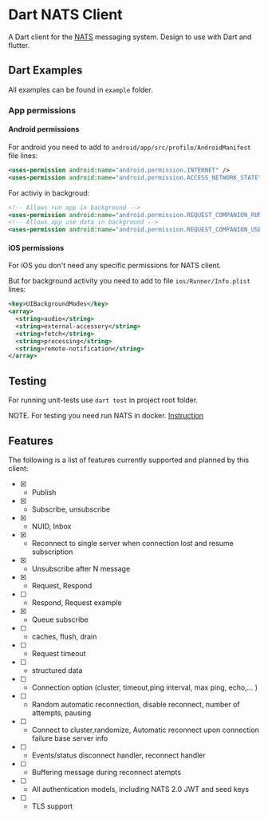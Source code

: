# Dart NATS Client

A Dart client for the [NATS](https://nats.io) messaging system. Design to use with Dart and flutter.

## Dart Examples

All examples can be found in `example` folder.

### App permissions

#### Android permissions

For android you need to add to `android/app/src/profile/AndroidManifest` file lines:

```xml
<uses-permission android:name="android.permission.INTERNET" />
<uses-permission android:name="android.permission.ACCESS_NETWORK_STATE" />
```

For activiy in backgroud:

```xml
<!-- Allows run app in background -->
<uses-permission android:name="android.permission.REQUEST_COMPANION_RUN_IN_BACKGROUND"/>
<!-- Allows app use data in background -->
<uses-permission android:name="android.permission.REQUEST_COMPANION_USE_DATA_IN_BACKGROUND"/>
```

#### iOS permissions

For iOS you don't need any specific permissions for NATS client.

But for background activity you need to add to file `ios/Runner/Info.plist` lines:


```xml
<key>UIBackgroundModes</key>
<array>
  <string>audio</string>
  <string>external-accessory</string>
  <string>fetch</string>
  <string>processing</string>
  <string>remote-notification</string>
</array>
```

## Testing

For running unit-tests use `dart test` in project root folder.

NOTE. For testing you need run NATS in docker. [Instruction](https://docs.nats.io/nats-server/nats_docker)

## Features

The following is a list of features currently supported and planned by this client:

* [x] - Publish
* [x] - Subscribe, unsubscribe
* [x] - NUID, Inbox
* [x] - Reconnect to single server when connection lost and resume subscription
* [x] - Unsubscribe after N message
* [x] - Request, Respond
* [ ] - Respond, Request example
* [x] - Queue subscribe
* [ ] - caches, flush, drain
* [ ] - Request timeout
* [ ] - structured data
* [ ] - Connection option (cluster, timeout,ping interval, max ping, echo,... )
* [ ] - Random automatic reconnection, disable reconnect, number of attempts, pausing
* [ ] - Connect to cluster,randomize, Automatic reconnect upon connection failure base server info
* [ ] - Events/status disconnect handler, reconnect handler
* [ ] - Buffering message during reconnect atempts
* [ ] - All authentication models, including NATS 2.0 JWT and seed keys
* [ ] - TLS support
